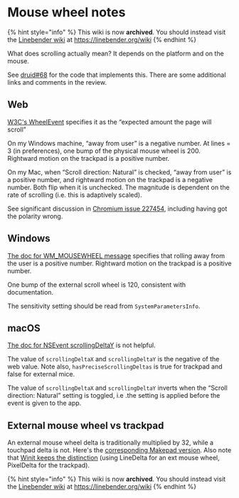 # Mouse wheel notes

{% hint style="info" %}
This wiki is now **archived**. You should instead visit the [Linebender wiki](https://linebender.org/wiki/) at <https://linebender.org/wiki>
{% endhint %}

What does scrolling actually mean? It depends on the platform and on the mouse.

See [druid#68](https://github.com/xi-editor/druid/pull/68) for the code that implements this. There are some additional links and comments in the review.

## Web
[W3C's WheelEvent](https://w3c.github.io/uievents/#event-type-wheel) specifies it as the “expected amount the page will scroll”

On my Windows machine, “away from user” is a negative number. At lines = 3 (in preferences), one bump of the physical mouse wheel is 200. Rightward motion on the trackpad is a positive number.

On my Mac, when “Scroll direction: Natural” is checked, “away from user” is a positive number, and rightward motion on the trackpad is a negative number. Both flip when it is unchecked. The magnitude is dependent on the rate of scrolling (i.e. this is adaptively scaled).

See significant discussion in [Chromium issue 227454](https://bugs.chromium.org/p/chromium/issues/detail?id=227454), including having got the polarity wrong.

## Windows
[The doc for WM_MOUSEWHEEL message](https://docs.microsoft.com/en-us/windows/win32/inputdev/wm-mousewheel) specifies that rolling away from the user is a positive number. Rightward motion on the trackpad is a positive number.

One bump of the external scroll wheel is 120, consistent with documentation.

The sensitivity setting should be read from `SystemParametersInfo`.

## macOS
[The doc for NSEvent scrollingDeltaY](https://developer.apple.com/documentation/appkit/nsevent/1535387-scrollingdeltay) is not helpful.

The value of `scrollingDeltaX` and `scrollingDeltaY` is the negative of the web value. Note also, `hasPreciseScrollingDeltas` is true for trackpad and false for external mice.

The value of `scrollingDeltaX` and `scrollingDeltaY` inverts when the “Scroll direction: Natural” setting is toggled, i.e .the setting is applied before the event is given to the app.

## External mouse wheel vs trackpad

An external mouse wheel delta is traditionally multiplied by 32, while a touchpad delta is not. Here's the [corresponding Makepad version](https://github.com/makepad/makepad/blob/07f1e72ba19f327d56c6bdfe4211358b2aaee006/render/src/cx_cocoa.rs#L333). Also note that [Winit keeps the distinction](https://github.com/rust-windowing/winit/blob/34db2d7d4c1deebbb706194113853591e7c6b60c/src/event.rs#L360) (using LineDelta for an ext mouse wheel, PixelDelta for the trackpad).

{% hint style="info" %}
This wiki is now **archived**. You should instead visit the [Linebender wiki](https://linebender.org/wiki/) at <https://linebender.org/wiki>
{% endhint %}
